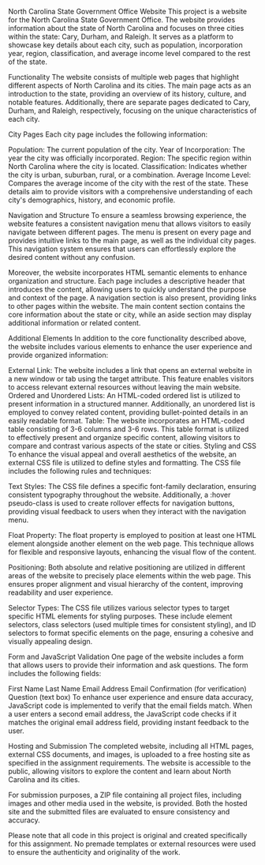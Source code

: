 North Carolina State Government Office Website
This project is a website for the North Carolina State Government Office. The website provides information about the state of North Carolina and focuses on three cities within the state: Cary, Durham, and Raleigh. It serves as a platform to showcase key details about each city, such as population, incorporation year, region, classification, and average income level compared to the rest of the state.

Functionality
The website consists of multiple web pages that highlight different aspects of North Carolina and its cities. The main page acts as an introduction to the state, providing an overview of its history, culture, and notable features. Additionally, there are separate pages dedicated to Cary, Durham, and Raleigh, respectively, focusing on the unique characteristics of each city.

City Pages
Each city page includes the following information:

Population: The current population of the city.
Year of Incorporation: The year the city was officially incorporated.
Region: The specific region within North Carolina where the city is located.
Classification: Indicates whether the city is urban, suburban, rural, or a combination.
Average Income Level: Compares the average income of the city with the rest of the state.
These details aim to provide visitors with a comprehensive understanding of each city's demographics, history, and economic profile.

Navigation and Structure
To ensure a seamless browsing experience, the website features a consistent navigation menu that allows visitors to easily navigate between different pages. The menu is present on every page and provides intuitive links to the main page, as well as the individual city pages. This navigation system ensures that users can effortlessly explore the desired content without any confusion.

Moreover, the website incorporates HTML semantic elements to enhance organization and structure. Each page includes a descriptive header that introduces the content, allowing users to quickly understand the purpose and context of the page. A navigation section is also present, providing links to other pages within the website. The main content section contains the core information about the state or city, while an aside section may display additional information or related content.

Additional Elements
In addition to the core functionality described above, the website includes various elements to enhance the user experience and provide organized information:

External Link: The website includes a link that opens an external website in a new window or tab using the target attribute. This feature enables visitors to access relevant external resources without leaving the main website.
Ordered and Unordered Lists: An HTML-coded ordered list is utilized to present information in a structured manner. Additionally, an unordered list is employed to convey related content, providing bullet-pointed details in an easily readable format.
Table: The website incorporates an HTML-coded table consisting of 3-6 columns and 3-6 rows. This table format is utilized to effectively present and organize specific content, allowing visitors to compare and contrast various aspects of the state or cities.
Styling and CSS
To enhance the visual appeal and overall aesthetics of the website, an external CSS file is utilized to define styles and formatting. The CSS file includes the following rules and techniques:

Text Styles: The CSS file defines a specific font-family declaration, ensuring consistent typography throughout the website. Additionally, a :hover pseudo-class is used to create rollover effects for navigation buttons, providing visual feedback to users when they interact with the navigation menu.

Float Property: The float property is employed to position at least one HTML element alongside another element on the web page. This technique allows for flexible and responsive layouts, enhancing the visual flow of the content.

Positioning: Both absolute and relative positioning are utilized in different areas of the website to precisely place elements within the web page. This ensures proper alignment and visual hierarchy of the content, improving readability and user experience.

Selector Types: The CSS file utilizes various selector types to target specific HTML elements for styling purposes. These include element selectors, class selectors (used multiple times for consistent styling), and ID selectors to format specific elements on the page, ensuring a cohesive and visually appealing design.

Form and JavaScript Validation
One page of the website includes a form that allows users to provide their information and ask questions. The form includes the following fields:

First Name
Last Name
Email Address
Email Confirmation (for verification)
Question (text box)
To enhance user experience and ensure data accuracy, JavaScript code is implemented to verify that the email fields match. When a user enters a second email address, the JavaScript code checks if it matches the original email address field, providing instant feedback to the user.

Hosting and Submission
The completed website, including all HTML pages, external CSS documents, and images, is uploaded to a free hosting site as specified in the assignment requirements. The website is accessible to the public, allowing visitors to explore the content and learn about North Carolina and its cities.

For submission purposes, a ZIP file containing all project files, including images and other media used in the website, is provided. Both the hosted site and the submitted files are evaluated to ensure consistency and accuracy.

Please note that all code in this project is original and created specifically for this assignment. No premade templates or external resources were used to ensure the authenticity and originality of the work.
